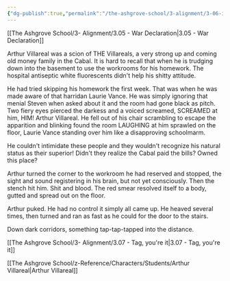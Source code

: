 ```yaml
---
{"dg-publish":true,"permalink":"/the-ashgrove-school/3-alignment/3-06-it-begins/"}
---
```


[[The Ashgrove School/3- Alignment/3.05 - War Declaration\|3.05 - War Declaration]]

Arthur Villareal was a scion of THE Villareals, a very strong up and coming old money family in the Cabal. It is hard to recall that when he is trudging down into the basement to use the workrooms for his homework. The hospital antiseptic white fluorescents didn't help his shitty attitude.

He had tried skipping his homework the first week. That was when he was made aware of that harridan Laurie Vance. He was simply ignoring that menial Steven when asked about it and the room had gone black as pitch. Two fiery eyes pierced the darkess and a voiced screamed, SCREAMED at him, HIM! Arthur Villareal. He fell out of his chair scrambling to escape the apparition and blinking found the room LAUGHING at him sprawled on the floor, Laurie Vance standing over him like a disapproving schoolmarm. 

He couldn't intimidate these people and they wouldn't recognize his natural status as their superior! Didn't they realize the Cabal paid the bills? Owned this place? 

Arthur turned the corner to the workroom he had reserved and stopped, the sight and sound registering in his brain, but not yet consciously. Then the stench hit him. Shit and blood. The red smear resolved itself to a body, gutted and spread out on the floor. 

Arthur puked. He had no control it simply all came up. He heaved several times, then turned and ran as fast as he could for the door to the stairs.

Down dark corridors, something tap-tap-tapped into the distance.

[[The Ashgrove School/3- Alignment/3.07 - Tag, you're it\|3.07 - Tag, you're it]]

[[The Ashgrove School/z-Reference/Characters/Students/Arthur Villareal\|Arthur Villareal]]
